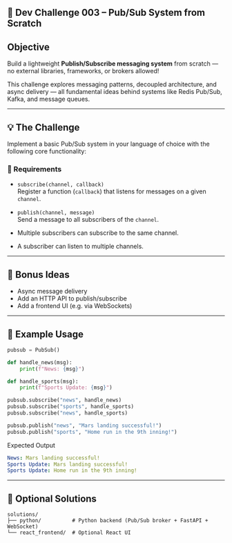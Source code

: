 ## 🧪 Dev Challenge 003 – Pub/Sub System from Scratch

## Objective

Build a lightweight **Publish/Subscribe messaging system** from scratch — no external libraries, frameworks, or brokers allowed!

This challenge explores messaging patterns, decoupled architecture, and async delivery — all fundamental ideas behind systems like Redis Pub/Sub, Kafka, and message queues.

---

## 💡 The Challenge

Implement a basic Pub/Sub system in your language of choice with the following core functionality:

### 🧩 Requirements

- `subscribe(channel, callback)`  
  Register a function (`callback`) that listens for messages on a given `channel`.

- `publish(channel, message)`  
  Send a message to all subscribers of the `channel`.

- Multiple subscribers can subscribe to the same channel.
- A subscriber can listen to multiple channels.

---

## 🎯 Bonus Ideas

- Async message delivery
- Add an HTTP API to publish/subscribe
- Add a frontend UI (e.g. via WebSockets)

---

## 🧪 Example Usage

```python
pubsub = PubSub()

def handle_news(msg):
    print(f"News: {msg}")

def handle_sports(msg):
    print(f"Sports Update: {msg}")

pubsub.subscribe("news", handle_news)
pubsub.subscribe("sports", handle_sports)
pubsub.subscribe("news", handle_sports)

pubsub.publish("news", "Mars landing successful!")
pubsub.publish("sports", "Home run in the 9th inning!")
```

Expected Output
```yaml
News: Mars landing successful!
Sports Update: Mars landing successful!
Sports Update: Home run in the 9th inning!
```

---

## 🧩 Optional Solutions
```
solutions/
├── python/          # Python backend (Pub/Sub broker + FastAPI + WebSocket)
└── react_frontend/  # Optional React UI
